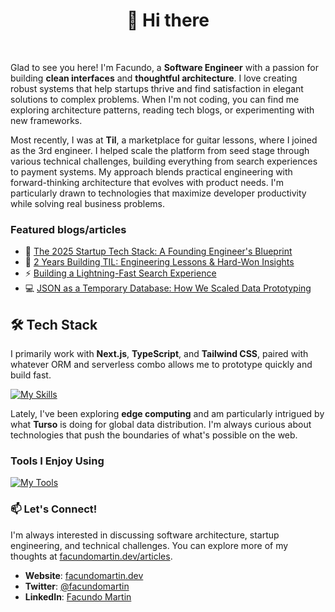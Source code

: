 <h1 align="center">👋 Hi there</h3> 

<!-- <p align="center">
  <b>Code craftsman, engineer, architecture enthusiast.</b>
</p>
-->
<br>

Glad to see you here! I'm Facundo, a **Software Engineer** with a passion for building **clean interfaces** and **thoughtful architecture**. I love creating robust systems that help startups thrive and find satisfaction in elegant solutions to complex problems. When I'm not coding, you can find me exploring architecture patterns, reading tech blogs, or experimenting with new frameworks.

Most recently, I was at **Til**, a marketplace for guitar lessons, where I joined as the 3rd engineer. I helped scale the platform from seed stage through various technical challenges, building everything from search experiences to payment systems. My approach blends practical engineering with forward-thinking architecture that evolves with product needs. I'm particularly drawn to technologies that maximize developer productivity while solving real business problems.

### Featured blogs/articles

- 🚀 [The 2025 Startup Tech Stack: A Founding Engineer's Blueprint](https://facundomartin.dev/articles/the-2025-startup-tech-stack-a-founding-engineers-opinionated-blueprint)
- 🧠 [2 Years Building TIL: Engineering Lessons & Hard-Won Insights](https://facundomartin.dev/articles/two-years-building-til-engineering-lessons-and-hard-won-insights) 
- ⚡ [Building a Lightning-Fast Search Experience](https://facundomartin.dev/articles/building-a-lightning-fast-search-experience-mistakes-breakthroughs-and-performance-wins)
- 💻 [JSON as a Temporary Database: How We Scaled Data Prototyping](https://facundomartin.dev/articles/JSON-as-a-temporary-database-how-we-scaled-data-prototyping)

## 🛠️ Tech Stack

I primarily work with **Next.js**, **TypeScript**, and **Tailwind CSS**, paired with whatever ORM and serverless combo allows me to prototype quickly and build fast.

[![My Skills](https://skillicons.dev/icons?i=nextjs,ts,tailwind,prisma,planetscale,supabase,postgres,vercel)](https://skillicons.dev)

Lately, I've been exploring **edge computing** and am particularly intrigued by what **Turso** is doing for global data distribution. I'm always curious about technologies that push the boundaries of what's possible on the web.

### Tools I Enjoy Using

[![My Tools](https://skillicons.dev/icons?i=aws,bash,cloudflare,git,github,linux,neovim,pnpm,vscode)](https://skillicons.dev)

### 📫 Let's Connect!

I'm always interested in discussing software architecture, startup engineering, and technical challenges. You can explore more of my thoughts at [facundomartin.dev/articles](https://facundomartin.dev/articles).

- **Website**: [facundomartin.dev](https://facundomartin.dev)
- **Twitter**: [@facundomartin](https://twitter.com/facundomartin)
- **LinkedIn**: [Facundo Martin](https://www.linkedin.com/in/facundo-martin-dev/)
